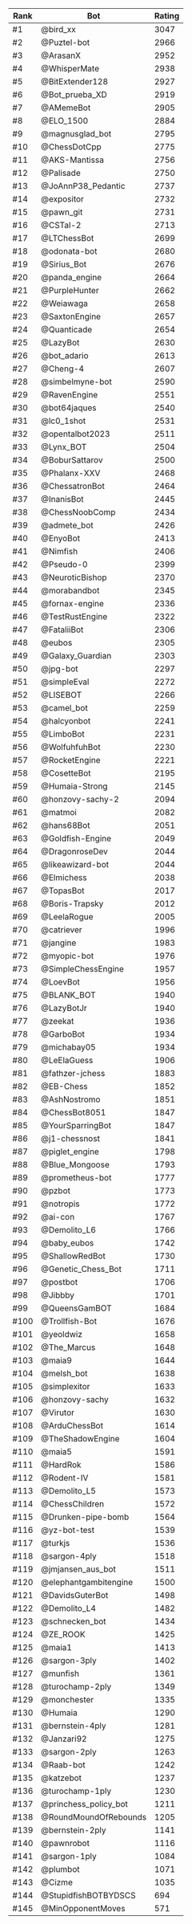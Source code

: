 Rank|Bot|Rating
---|---|---
#1|@bird_xx|3047
#2|@Puztel-bot|2966
#3|@ArasanX|2952
#4|@WhisperMate|2938
#5|@BitExtender128|2927
#6|@Bot_prueba_XD|2919
#7|@AMemeBot|2905
#8|@ELO_1500|2884
#9|@magnusglad_bot|2795
#10|@ChessDotCpp|2775
#11|@AKS-Mantissa|2756
#12|@Palisade|2750
#13|@JoAnnP38_Pedantic|2737
#14|@expositor|2732
#15|@pawn_git|2731
#16|@CSTal-2|2713
#17|@LTChessBot|2699
#18|@odonata-bot|2680
#19|@Sirius_Bot|2676
#20|@panda_engine|2664
#21|@PurpleHunter|2662
#22|@Weiawaga|2658
#23|@SaxtonEngine|2657
#24|@Quanticade|2654
#25|@LazyBot|2630
#26|@bot_adario|2613
#27|@Cheng-4|2607
#28|@simbelmyne-bot|2590
#29|@RavenEngine|2551
#30|@bot64jaques|2540
#31|@lc0_1shot|2531
#32|@opentalbot2023|2511
#33|@Lynx_BOT|2504
#34|@BoburSattarov|2500
#35|@Phalanx-XXV|2468
#36|@ChessatronBot|2464
#37|@InanisBot|2445
#38|@ChessNoobComp|2434
#39|@admete_bot|2426
#40|@EnyoBot|2413
#41|@Nimfish|2406
#42|@Pseudo-0|2399
#43|@NeuroticBishop|2370
#44|@morabandbot|2345
#45|@fornax-engine|2336
#46|@TestRustEngine|2322
#47|@FataliiBot|2306
#48|@eubos|2305
#49|@Galaxy_Guardian|2303
#50|@jpg-bot|2297
#51|@simpleEval|2272
#52|@LISEBOT|2266
#53|@camel_bot|2259
#54|@halcyonbot|2241
#55|@LimboBot|2231
#56|@WolfuhfuhBot|2230
#57|@RocketEngine|2221
#58|@CosetteBot|2195
#59|@Humaia-Strong|2145
#60|@honzovy-sachy-2|2094
#61|@matmoi|2082
#62|@hans68Bot|2051
#63|@Goldfish-Engine|2049
#64|@DragonroseDev|2044
#65|@likeawizard-bot|2044
#66|@Elmichess|2038
#67|@TopasBot|2017
#68|@Boris-Trapsky|2012
#69|@LeelaRogue|2005
#70|@catriever|1996
#71|@jangine|1983
#72|@myopic-bot|1976
#73|@SimpleChessEngine|1957
#74|@LoevBot|1956
#75|@BLANK_BOT|1940
#76|@LazyBotJr|1940
#77|@zeekat|1936
#78|@GarboBot|1934
#79|@michabay05|1934
#80|@LeElaGuess|1906
#81|@fathzer-jchess|1883
#82|@EB-Chess|1852
#83|@AshNostromo|1851
#84|@ChessBot8051|1847
#85|@YourSparringBot|1847
#86|@j1-chessnost|1841
#87|@piglet_engine|1798
#88|@Blue_Mongoose|1793
#89|@prometheus-bot|1777
#90|@pzbot|1773
#91|@notropis|1772
#92|@ai-con|1767
#93|@Demolito_L6|1766
#94|@baby_eubos|1742
#95|@ShallowRedBot|1730
#96|@Genetic_Chess_Bot|1711
#97|@postbot|1706
#98|@Jibbby|1701
#99|@QueensGamBOT|1684
#100|@Trollfish-Bot|1676
#101|@yeoldwiz|1658
#102|@The_Marcus|1648
#103|@maia9|1644
#104|@melsh_bot|1638
#105|@simplexitor|1633
#106|@honzovy-sachy|1632
#107|@Virutor|1630
#108|@ArduChessBot|1614
#109|@TheShadowEngine|1604
#110|@maia5|1591
#111|@HardRok|1586
#112|@Rodent-IV|1581
#113|@Demolito_L5|1573
#114|@ChessChildren|1572
#115|@Drunken-pipe-bomb|1564
#116|@yz-bot-test|1539
#117|@turkjs|1536
#118|@sargon-4ply|1518
#119|@jmjansen_aus_bot|1511
#120|@elephantgambitengine|1500
#121|@DavidsGuterBot|1498
#122|@Demolito_L4|1482
#123|@schnecken_bot|1434
#124|@ZE_ROOK|1425
#125|@maia1|1413
#126|@sargon-3ply|1402
#127|@munfish|1361
#128|@turochamp-2ply|1349
#129|@monchester|1335
#130|@Humaia|1290
#131|@bernstein-4ply|1281
#132|@Janzari92|1275
#133|@sargon-2ply|1263
#134|@Raab-bot|1242
#135|@katzebot|1237
#136|@turochamp-1ply|1230
#137|@princhess_policy_bot|1211
#138|@RoundMoundOfRebounds|1205
#139|@bernstein-2ply|1141
#140|@pawnrobot|1116
#141|@sargon-1ply|1084
#142|@plumbot|1071
#143|@Cizme|1035
#144|@StupidfishBOTBYDSCS|694
#145|@MinOpponentMoves|571
